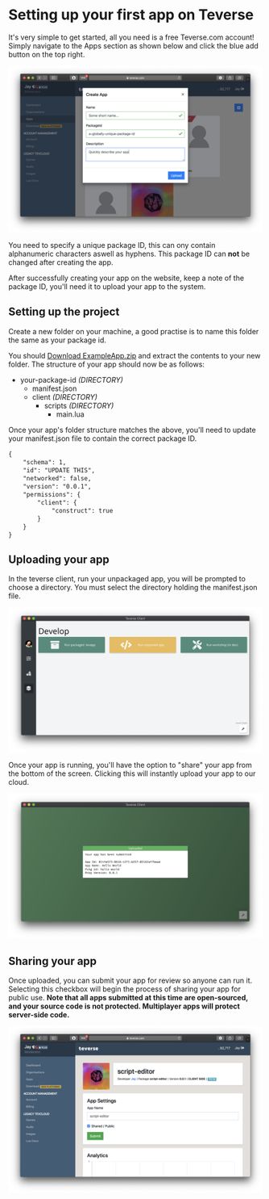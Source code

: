 # Setting up your first app on Teverse
It's very simple to get started, all you need is a free Teverse.com account! Simply navigate to the Apps section as shown below and click the blue add button on the top right. 

![Test](https://github.com/teverse/docs/raw/master/assets/create-app.png)

You need to specify a unique package ID, this can ony contain alphanumeric characters aswell as hyphens. This package ID can **not** be changed after creating the app.

After successfully creating your app on the website, keep a note of the package ID, you'll need it to upload your app to the system.

## Setting up the project
Create a new folder on your machine, a good practise is to name this folder the same as your package id.

You should [Download ExampleApp.zip](https://github.com/teverse/docs/raw/master/assets/hello-world.tevapp)
and extract the contents to your new folder. The structure of your app should now be as follows:
 - your-package-id *(DIRECTORY)*
    - manifest.json
    - client *(DIRECTORY)*
        - scripts *(DIRECTORY)*
            - main.lua

Once your app's folder structure matches the above, you'll need to update your manifest.json file to contain the correct package ID.


    {
        "schema": 1,
        "id": "UPDATE THIS",
        "networked": false,
        "version": "0.0.1",
        "permissions": {
            "client": {
                "construct": true
            }
        }
    }


## Uploading your app
In the teverse client, run your unpackaged app, you will be prompted to choose a directory. You must select the directory holding the manifest.json file.

![Unpackaged App](https://github.com/teverse/docs/raw/master/assets/unpackagedApp.png)

Once your app is running, you'll have the option to "share" your app from the bottom of the screen. Clicking this will instantly upload your app to our cloud.

![Uploaded App](https://github.com/teverse/docs/raw/master/assets/uploaded.png)

## Sharing your app
Once uploaded, you can submit your app for review so anyone can run it. Selecting this checkbox will begin the process of sharing your app for public use. **Note that all apps submitted at this time are open-sourced, and your source code is not protected. Multiplayer apps will protect server-side code.**

![Uploaded App](https://github.com/teverse/docs/raw/master/assets/editApp.png)